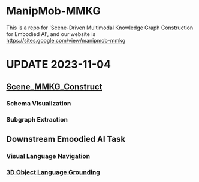 # ManipMob-MMKG

This is a repo for 'Scene-Driven Multimodal Knowledge Graph Construction for Embodied AI', and our website is https://sites.google.com/view/manipmob-mmkg

# UPDATE 2023-11-04
## [Scene_MMKG_Construct](https://github.com/nathaniel2020/ManipMob-MMKG/tree/main/Schema_Visualization)
### Schema Visualization
### Subgraph Extraction

## Downstream Emoodied AI Task

### [Visual Language Navigation](https://github.com/nathaniel2020/ManipMob-MMKG/tree/main/3D_Object_Language_Grounding_ManiMob)

### [3D Object Language Grounding](https://github.com/nathaniel2020/ManipMob-MMKG/tree/main/3D_Object_Language_Grounding_ManiMob)


